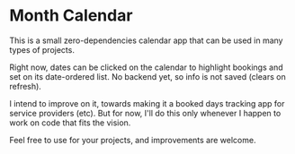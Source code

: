 # Month Calendar
This is a small zero-dependencies calendar app that can be used in many types of projects.

Right now, dates can be clicked on the calendar to highlight bookings and set on its date-ordered list.
No backend yet, so info is not saved (clears on refresh).

I intend to improve on it, towards making it a booked days tracking app for service providers (etc).
But for now, I'll do this only whenever I happen to work on code that fits the vision.

Feel free to use for your projects, and improvements are welcome.